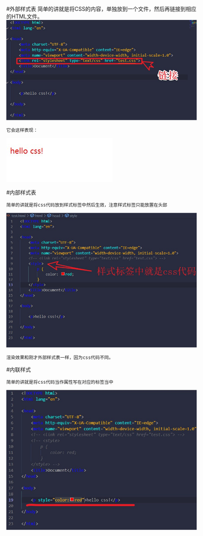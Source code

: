 #外部样式表
    简单的讲就是将CSS的内容，单独放到一个文件，然后再链接到相应的HTML文件。
    ![avater](./CSS_image/snipaste20220512_080108.jpg)

    它会这样表现：
![avater](./CSS_image/snipaste20220512_080221.jpg)

#内部样式表

    简单的讲就是将css代码放到样式标签中然后生效，注意样式标签只能放置在头部
    
![avater](CSS_image/snipaste20220515_170832.jpg)

    渲染效果和刚才外部样式表一样，因为css代码不同。

#内联样式

    简单的讲就是将css代码当作属性写在对应的标签当中

![avater](CSS_image/snipaste20220515_171519.jpg)


